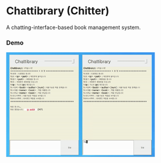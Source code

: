# Chattibrary (Chitter)
A chatting-interface-based book management system.

### Demo
<img src="./chattibrary.gif" width="400px" />
